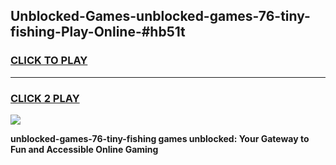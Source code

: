 
## Unblocked-Games-unblocked-games-76-tiny-fishing-Play-Online-#hb51t
<h3>
<a href="https://premium.freeplayer.one?title=unblocked-games-76-tiny-fishing&ref=27F">CLICK TO PLAY</a></h3>
<hr>

<h3>
<a href="https://premium.freeplayer.one?title=unblocked-games-76-tiny-fishing&ref=27F">CLICK 2 PLAY</a>
  
</h3>

<a href="https://premium.freeplayer.one?title=unblocked-games-76-tiny-fishing&ref=27F"><img src="https://clearcache.store/games.png"></a>


**unblocked-games-76-tiny-fishing games unblocked: Your Gateway to Fun and Accessible Online Gaming**
